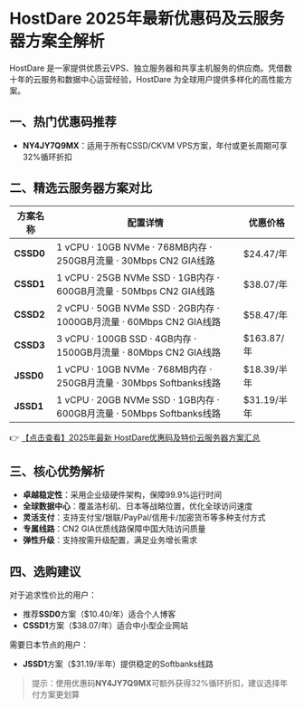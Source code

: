 # HostDare 2025年最新优惠码及云服务器方案全解析

HostDare 是一家提供优质云VPS、独立服务器和共享主机服务的供应商。凭借数十年的云服务和数据中心运营经验，HostDare 为全球用户提供多样化的高性能方案。

## 一、热门优惠码推荐

- **NY4JY7Q9MX**：适用于所有CSSD/CKVM VPS方案，年付或更长周期可享32%循环折扣

## 二、精选云服务器方案对比

| 方案名称 | 配置详情 | 优惠价格 |
|---------|---------|---------|
| **CSSD0** | 1 vCPU · 10GB NVMe · 768MB内存 · 250GB月流量 · 30Mbps CN2 GIA线路 | $24.47/年 |
| **CSSD1** | 1 vCPU · 25GB NVMe SSD · 1GB内存 · 600GB月流量 · 50Mbps CN2 GIA线路 | $38.07/年 |
| **CSSD2** | 2 vCPU · 50GB NVMe SSD · 2GB内存 · 1000GB月流量 · 60Mbps CN2 GIA线路 | $58.47/年 |
| **CSSD3** | 3 vCPU · 100GB SSD · 4GB内存 · 1500GB月流量 · 80Mbps CN2 GIA线路 | $163.87/年 |
| **JSSD0** | 1 vCPU · 10GB NVMe · 768MB内存 · 250GB月流量 · 30Mbps Softbanks线路 | $18.39/半年 |
| **JSSD1** | 1 vCPU · 20GB NVMe SSD · 1GB内存 · 600GB月流量 · 50Mbps Softbanks线路 | $31.19/半年 |

👉 [【点击查看】2025年最新 HostDare优惠码及特价云服务器方案汇总](https://bit.ly/hostdare)

## 三、核心优势解析

- **卓越稳定性**：采用企业级硬件架构，保障99.9%运行时间
- **全球数据中心**：覆盖洛杉矶、日本等战略位置，优化全球访问速度
- **灵活支付**：支持支付宝/银联/PayPal/信用卡/加密货币等多种支付方式
- **专属线路**：CN2 GIA优质线路保障中国大陆访问质量
- **弹性升级**：支持按需升级配置，满足业务增长需求

## 四、选购建议

对于追求性价比的用户：
- 推荐**SSD0**方案（$10.40/年）适合个人博客
- **CSSD1**方案（$38.07/年）适合中小型企业网站

需要日本节点的用户：
- **JSSD1**方案（$31.19/半年）提供稳定的Softbanks线路

> 提示：使用优惠码**NY4JY7Q9MX**可额外获得32%循环折扣，建议选择年付方案更划算